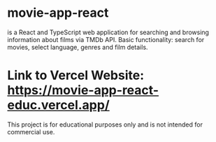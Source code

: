 #  movie-app-react 
is a React and TypeScript web application for searching and browsing information about films via TMDb API. Basic functionality: search for movies, select language, genres and film details. 
#  Link to Vercel Website: https://movie-app-react-educ.vercel.app/
This project is for educational purposes only and is not intended for commercial use.
